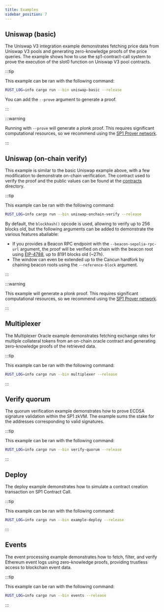 ```yaml
---
title: Examples
sidebar_position: 7
---
```


## Uniswap (basic)

The Uniswap V3 integration example demonstrates fetching price data from Uniswap V3 pools and generating zero-knowledge proofs of the price queries. The example shows how to use the sp1-contract-call system to prove the execution of the slot0 function on Uniswap V3 pool contracts.

:::tip

This example can be ran with the following command:

```sh
RUST_LOG=info cargo run --bin uniswap-basic --release
```

You can add the `--prove` argument to generate a proof.

:::

:::warning

Running with `--prove` will generate a plonk proof. This requires significant computational resources, so we recommend using the [SP1 Prover network](https://docs.succinct.xyz/docs/network/developers/intro).

:::


## Uniswap (on-chain verify)

This example is similar to the basic Uniswap example above, with a few modification to demonstrate on-chain verification. The contract used to verify the proof and the public values can be found at the [contracts](https://github.com/succinctlabs/sp1-contract-call/tree/main/examples/uniswap/contracts) directory.

:::tip

This example can be ran with the following command:

```sh
RUST_LOG=info cargo run --bin uniswap-onchain-verify --release
```
By default, the `blockhash()` opcode is used, allowing to verify up to 256 blocks old, but the following arguments can be added to demonstrate the various features abaliable:

* If you provides a Beacon RPC endpoint with the `--beacon-sepolia-rpc-url` argument, the proof will be verified on chain with the beacon root using [EIP-4788](https://eips.ethereum.org/EIPS/eip-4788), up to 8191 blocks old (~27h).
* The window can even be extended up to the Cancun hardfork by chaining beacon roots using the `--reference-block` argument. 

:::

:::warning

This example will generate a plonk proof. This requires significant computational resources, so we recommend using the [SP1 Prover network](https://docs.succinct.xyz/docs/network/developers/intro).

:::


## Multiplexer

The Multiplexer Oracle example demonstrates fetching exchange rates for multiple collateral tokens from an on-chain oracle contract and generating zero-knowledge proofs of the retrieved data. 

:::tip

This example can be ran with the following command:

```sh
RUST_LOG=info cargo run --bin multiplexer --release
```

:::

## Verify quorum

The quorum verification example demonstrates how to prove ECDSA signature validation within the SP1 zkVM. The example sums the stake for the addresses corresponding to valid signatures.

:::tip

This example can be ran with the following command:

```sh
RUST_LOG=info cargo run --bin verify-quorum --release
```

:::

## Deploy

The deploy example demonstrates how to simulate a contract creation transaction on SP1 Contract Call.

:::tip

This example can be ran with the following command:

```sh
RUST_LOG=info cargo run --bin example-deploy --release
```

:::

## Events

The event processing example demonstrates how to fetch, filter, and verify Ethereum event logs using zero-knowledge proofs, providing trustless access to blockchain event data.

:::tip

This example can be ran with the following command:

```sh
RUST_LOG=info cargo run --bin events --release
```

:::